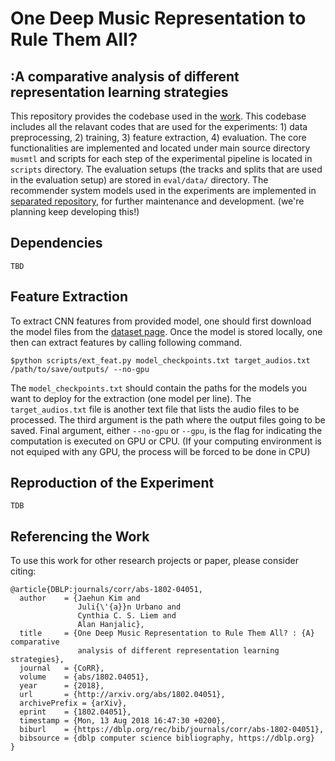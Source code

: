# One Deep Music Representation to Rule Them All?
## :A comparative analysis of different representation learning strategies

This repository provides the codebase used in the [work](https://github.com/eldrin/MTLMusicRepresentation-PyTorch). This codebase includes all the relavant codes that are used for the experiments: 1) data preprocessing, 2) training, 3) feature extraction, 4) evaluation. The core functionalities are implemented and located under main source directory `musmtl` and scripts for each step of the experimental pipeline is located in `scripts` directory. The evaluation setups (the tracks and splits that are used in the evaluation setup) are stored in `eval/data/` directory. The recommender system models used in the experiments are implemented in [separated repository](https://github.com/eldrin/mf-numba/tree/7f2e5eef3e1a401117c70674cec066b37af8be59), for further maintenance and development. (we're planning keep developing this!)


## Dependencies

`TBD`


## Feature Extraction

To extract CNN features from provided model, one should first download the model files from the [dataset page](https://commingso.on). Once the model is stored locally, one then can extract features by calling following command.

```
$python scripts/ext_feat.py model_checkpoints.txt target_audios.txt /path/to/save/outputs/ --no-gpu
```

The `model_checkpoints.txt` should contain the paths for the models you want to deploy for the extraction (one model per line). The `target_audios.txt` file is another text file that lists the audio files to be processed. The third argument is the path where the output files going to be saved. Final argument, either `--no-gpu` or `--gpu`, is the flag for indicating the computation is executed on GPU or CPU. (If your computing environment is not equiped with any GPU, the process will be forced to be done in CPU)

## Reproduction of the Experiment

`TDB`


## Referencing the Work

To use this work for other research projects or paper, please consider citing:

```
@article{DBLP:journals/corr/abs-1802-04051,
  author    = {Jaehun Kim and
               Juli{\'{a}}n Urbano and
               Cynthia C. S. Liem and
               Alan Hanjalic},
  title     = {One Deep Music Representation to Rule Them All? : {A} comparative
               analysis of different representation learning strategies},
  journal   = {CoRR},
  volume    = {abs/1802.04051},
  year      = {2018},
  url       = {http://arxiv.org/abs/1802.04051},
  archivePrefix = {arXiv},
  eprint    = {1802.04051},
  timestamp = {Mon, 13 Aug 2018 16:47:30 +0200},
  biburl    = {https://dblp.org/rec/bib/journals/corr/abs-1802-04051},
  bibsource = {dblp computer science bibliography, https://dblp.org}
}
```

